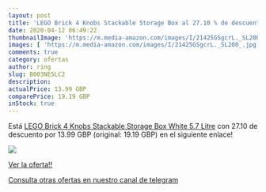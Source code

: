 ```yaml
---
layout: post
title: 'LEGO Brick 4 Knobs Stackable Storage Box al 27.10 % de descuento'
date: 2020-04-12 06:49:22
thumbnailImage: 'https://m.media-amazon.com/images/I/21425GSgcrL._SL200_.jpg'
images: [ 'https://m.media-amazon.com/images/I/21425GSgcrL._SL200_.jpg' ]
comments: true
category: ofertas
author: ring
slug: B003NE5LC2
description:
actualPrice: 13.99 GBP
comparePrice: 19.19 GBP
inStock: true
---
```


Está [LEGO Brick 4 Knobs Stackable Storage Box  White  5.7 Litre](https://www.amazon.com/dp/B003NE5LC2/?tag=redken08-20) con 27.10 de descuento por 13.99 GBP (original: 19.19 GBP) en el siguiente enlace!

[![](https://m.media-amazon.com/images/I/21425GSgcrL._SL200_.jpg)](https://www.amazon.com/dp/B003NE5LC2/?tag=redken08-20)

[Ver la oferta!!](https://www.amazon.com/dp/B003NE5LC2/?tag=redken08-20)

[Consulta otras ofertas en nuestro canal de telegram](https://t.me/s/ofertas25)
